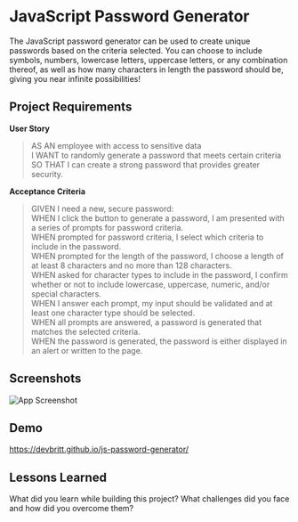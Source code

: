 
# JavaScript Password Generator

The JavaScript password generator can be used to create unique passwords based on the criteria selected.
You can choose to include symbols, numbers, lowercase letters, uppercase letters, or any combination thereof, as well as how many characters in length the password should be, giving you near infinite possibilities!

## Project Requirements
**User Story**  
> AS AN employee with access to sensitive data  
> I WANT to randomly generate a password that meets certain criteria  
> SO THAT I can create a strong password that provides greater security.

**Acceptance Criteria**
> GIVEN I need a new, secure password:  
> WHEN I click the button to generate a password, I am presented with a series of prompts for password criteria.  
> WHEN prompted for password criteria, I select which criteria to include in the password.  
> WHEN prompted for the length of the password, I choose a length of at least 8 characters and no more than 128 characters.  
> WHEN asked for character types to include in the password, I confirm whether or not to include lowercase, uppercase, numeric, and/or special characters.  
> WHEN I answer each prompt, my input should be validated and at least one character type should be selected.  
> WHEN all prompts are answered, a password is generated that matches the selected criteria.  
> WHEN the password is generated, the password is either displayed in an alert or written to the page.

## Screenshots

![App Screenshot](./assets/images/screenshot.jpg)


## Demo

https://devbritt.github.io/js-password-generator/
## Lessons Learned

What did you learn while building this project? What challenges did you face and how did you overcome them?

